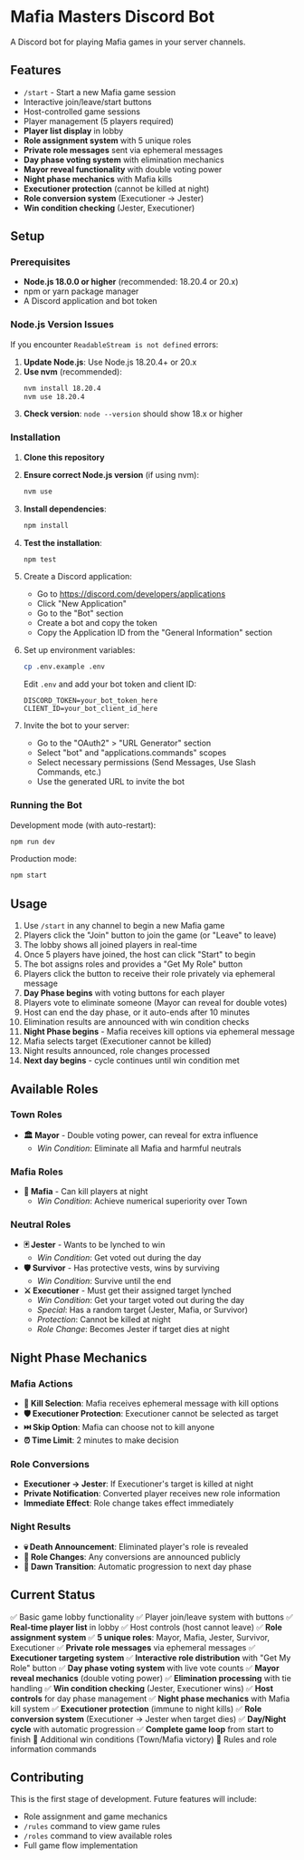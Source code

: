 # Mafia Masters Discord Bot

A Discord bot for playing Mafia games in your server channels.

## Features

- `/start` - Start a new Mafia game session
- Interactive join/leave/start buttons
- Host-controlled game sessions
- Player management (5 players required)
- **Player list display** in lobby
- **Role assignment system** with 5 unique roles
- **Private role messages** sent via ephemeral messages
- **Day phase voting system** with elimination mechanics
- **Mayor reveal functionality** with double voting power
- **Night phase mechanics** with Mafia kills
- **Executioner protection** (cannot be killed at night)
- **Role conversion system** (Executioner → Jester)
- **Win condition checking** (Jester, Executioner)

## Setup

### Prerequisites
- **Node.js 18.0.0 or higher** (recommended: 18.20.4 or 20.x)
- npm or yarn package manager
- A Discord application and bot token

### Node.js Version Issues
If you encounter `ReadableStream is not defined` errors:
1. **Update Node.js**: Use Node.js 18.20.4+ or 20.x
2. **Use nvm** (recommended):
   ```bash
   nvm install 18.20.4
   nvm use 18.20.4
   ```
3. **Check version**: `node --version` should show 18.x or higher

### Installation

1. **Clone this repository**
2. **Ensure correct Node.js version** (if using nvm):
   ```bash
   nvm use
   ```
3. **Install dependencies**:
   ```bash
   npm install
   ```
4. **Test the installation**:
   ```bash
   npm test
   ```

3. Create a Discord application:
   - Go to https://discord.com/developers/applications
   - Click "New Application"
   - Go to the "Bot" section
   - Create a bot and copy the token
   - Copy the Application ID from the "General Information" section

4. Set up environment variables:
   ```bash
   cp .env.example .env
   ```
   Edit `.env` and add your bot token and client ID:
   ```
   DISCORD_TOKEN=your_bot_token_here
   CLIENT_ID=your_bot_client_id_here
   ```

5. Invite the bot to your server:
   - Go to the "OAuth2" > "URL Generator" section
   - Select "bot" and "applications.commands" scopes
   - Select necessary permissions (Send Messages, Use Slash Commands, etc.)
   - Use the generated URL to invite the bot

### Running the Bot

Development mode (with auto-restart):
```bash
npm run dev
```

Production mode:
```bash
npm start
```

## Usage

1. Use `/start` in any channel to begin a new Mafia game
2. Players click the "Join" button to join the game (or "Leave" to leave)
3. The lobby shows all joined players in real-time
4. Once 5 players have joined, the host can click "Start" to begin
5. The bot assigns roles and provides a "Get My Role" button
6. Players click the button to receive their role privately via ephemeral message
7. **Day Phase begins** with voting buttons for each player
8. Players vote to eliminate someone (Mayor can reveal for double votes)
9. Host can end the day phase, or it auto-ends after 10 minutes
10. Elimination results are announced with win condition checks
11. **Night Phase begins** - Mafia receives kill options via ephemeral message
12. Mafia selects target (Executioner cannot be killed)
13. Night results announced, role changes processed
14. **Next day begins** - cycle continues until win condition met

## Available Roles

### Town Roles
- **🏛️ Mayor** - Double voting power, can reveal for extra influence
  - *Win Condition*: Eliminate all Mafia and harmful neutrals

### Mafia Roles
- **🔫 Mafia** - Can kill players at night
  - *Win Condition*: Achieve numerical superiority over Town

### Neutral Roles
- **🃏 Jester** - Wants to be lynched to win
  - *Win Condition*: Get voted out during the day
- **🛡️ Survivor** - Has protective vests, wins by surviving
  - *Win Condition*: Survive until the end
- **⚔️ Executioner** - Must get their assigned target lynched
  - *Win Condition*: Get your target voted out during the day
  - *Special*: Has a random target (Jester, Mafia, or Survivor)
  - *Protection*: Cannot be killed at night
  - *Role Change*: Becomes Jester if target dies at night

## Night Phase Mechanics

### Mafia Actions
- **🔪 Kill Selection**: Mafia receives ephemeral message with kill options
- **🛡️ Executioner Protection**: Executioner cannot be selected as target
- **⏭️ Skip Option**: Mafia can choose not to kill anyone
- **⏰ Time Limit**: 2 minutes to make decision

### Role Conversions
- **Executioner → Jester**: If Executioner's target is killed at night
- **Private Notification**: Converted player receives new role information
- **Immediate Effect**: Role change takes effect immediately

### Night Results
- **💀 Death Announcement**: Eliminated player's role is revealed
- **🔄 Role Changes**: Any conversions are announced publicly
- **🌅 Dawn Transition**: Automatic progression to next day phase

## Current Status

✅ Basic game lobby functionality
✅ Player join/leave system with buttons
✅ **Real-time player list** in lobby
✅ Host controls (host cannot leave)
✅ **Role assignment system**
✅ **5 unique roles**: Mayor, Mafia, Jester, Survivor, Executioner
✅ **Private role messages** via ephemeral messages
✅ **Executioner targeting system**
✅ **Interactive role distribution** with "Get My Role" button
✅ **Day phase voting system** with live vote counts
✅ **Mayor reveal mechanics** (double voting power)
✅ **Elimination processing** with tie handling
✅ **Win condition checking** (Jester, Executioner wins)
✅ **Host controls** for day phase management
✅ **Night phase mechanics** with Mafia kill system
✅ **Executioner protection** (immune to night kills)
✅ **Role conversion system** (Executioner → Jester when target dies)
✅ **Day/Night cycle** with automatic progression
✅ **Complete game loop** from start to finish
🚧 Additional win conditions (Town/Mafia victory)
🚧 Rules and role information commands

## Contributing

This is the first stage of development. Future features will include:
- Role assignment and game mechanics
- `/rules` command to view game rules
- `/roles` command to view available roles
- Full game flow implementation
